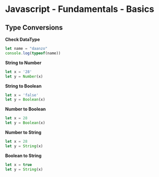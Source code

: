 # Javascript - Fundamentals - Basics

## Type Conversions

**Check DataType**

```javascript
let name = "daanzo"
console.log(typeof(name))
```

**String to Number**

```javascript
let x = '28'
let y = Number(x)
```

**String to Boolean**

```javascript
let x = 'false'
let y = Boolean(x)
```

**Number to Boolean**

```javascript
let x = 28
let y = Boolean(x)
```

**Number to String**

```javascript
let x = 28
let y = String(x)
```

**Boolean to String**

```javascript
let x = true
let y = String(x)
```
